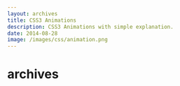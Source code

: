 ```yaml
---
layout: archives
title: CSS3 Animations
description: CSS3 Animations with simple explanation.
date: 2014-08-28
image: /images/css/animation.png
---
```


# archives
